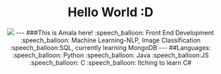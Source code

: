 <div align="center">
  <h1>Hello World :D</h1>
  <img src="https://media.giphy.com/media/uB86ZyWQsnFSGYe2sA/giphy.gif">
  ---
  ###This is Amala here! 
  :speech_balloon: Front End Development
  :speech_balloon: Machine Learning-NLP, Image Classification
  :speech_balloon:SQL, currently learning MongoDB
  ---
  ##Languages:
  :speech_balloon: Python
  :speech_balloon: Java
  :speech_balloon:JS
  :speech_balloon: C
  :speech_balloon: Itching to learn C#
 </div>
 
